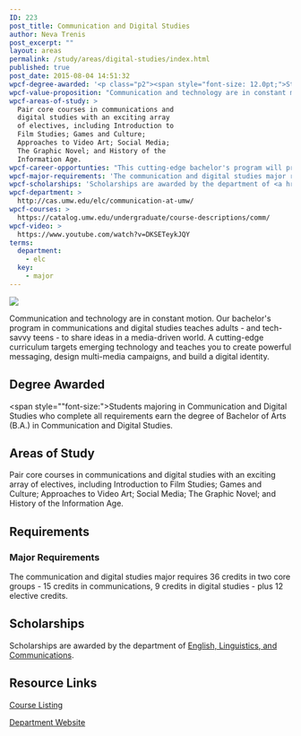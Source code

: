 ```yaml
---
ID: 223
post_title: Communication and Digital Studies
author: Neva Trenis
post_excerpt: ""
layout: areas
permalink: /study/areas/digital-studies/index.html
published: true
post_date: 2015-08-04 14:51:32
wpcf-degree-awarded: '<p class="p2"><span style="font-size: 12.0pt;">Students majoring in Communication and Digital Studies who complete all requirements earn the degree of Bachelor of Arts (B.A.) in Communication and Digital Studies.</span></p>'
wpcf-value-proposition: "Communication and technology are in constant motion. Our bachelor's program in communications and digital studies teaches adults - and tech-savvy teens - to share ideas in a media-driven world. A cutting-edge curriculum targets emerging technology and teaches you to create powerful messaging, design multi-media campaigns, and build a digital identity."
wpcf-areas-of-study: >
  Pair core courses in communications and
  digital studies with an exciting array
  of electives, including Introduction to
  Film Studies; Games and Culture;
  Approaches to Video Art; Social Media;
  The Graphic Novel; and History of the
  Information Age.
wpcf-career-opportunties: "This cutting-edge bachelor's program will prepare you for a career in advertising, marketing, communications law, and so much more. Whatever you choose to pursue, you'll develop the skills that today's employers are looking for."
wpcf-major-requirements: 'The communication and digital studies major requires 36 credits in two core groups - 15 credits in communications, 9 credits in digital studies - plus 12 elective credits.'
wpcf-scholarships: 'Scholarships are awarded by the department of <a href="http://cas.umw.edu/elc/scholarships-and-prizes/">English, Linguistics, and Communications</a>.'
wpcf-department: >
  http://cas.umw.edu/elc/communication-at-umw/
wpcf-courses: >
  https://catalog.umw.edu/undergraduate/course-descriptions/comm/
wpcf-video: >
  https://www.youtube.com/watch?v=DKSETeykJQY
terms:
  department:
    - elc
  key:
    - major
---
```


<!-- Types Custom Fields: -->

<!-- video -->
[![](https://i.ytimg.com/vi/DKSETeykJQY/hqdefault.jpg)](https://www.youtube.com/watch?v=DKSETeykJQY)
<!-- End video -->

<!-- value-proposition -->
Communication and technology are in constant motion. Our bachelor\'s program in communications and digital studies teaches adults - and tech-savvy teens - to share ideas in a media-driven world. A cutting-edge curriculum targets emerging technology and teaches you to create powerful messaging, design multi-media campaigns, and build a digital identity.
<!-- End value-proposition -->

<!-- degree-awarded -->
## Degree Awarded
<span style=""font-size:">Students majoring in Communication and Digital Studies who complete all requirements earn the degree of Bachelor of Arts (B.A.) in Communication and Digital Studies.</span>
<!-- End degree-awarded -->
<!-- areas-of-study -->
## Areas of Study
Pair core courses in communications and digital studies with an exciting array of electives, including Introduction to Film Studies; Games and Culture; Approaches to Video Art; Social Media; The Graphic Novel; and History of the Information Age.
<!-- End areas-of-study -->

<!-- requirements -->
## Requirements

<!-- major-requirements -->
### Major Requirements
The communication and digital studies major requires 36 credits in two core groups - 15 credits in communications, 9 credits in digital studies - plus 12 elective credits.
<!-- End major-requirements -->

<!-- End requirements -->

<!-- scholarships -->
## Scholarships
Scholarships are awarded by the department of [English, Linguistics, and Communications]("http://cas.umw.edu/elc/scholarships-and-prizes/").
<!-- End scholarships -->

<!-- resource-links -->
## Resource Links

<!-- courses -->
[Course Listing](https://catalog.umw.edu/undergraduate/course-descriptions/comm/)

<!-- End courses -->


<!-- department -->
[Department Website](http://cas.umw.edu/elc/communication-at-umw/)

<!-- End department -->

<!-- End resource-links -->

<!-- End Types Custom Fields -->